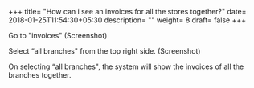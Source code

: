 +++
title= "How can i see an invoices for all the stores together?"
date= 2018-01-25T11:54:30+05:30
description= ""
weight= 8
draft= false
+++




Go to "invoices" 
       (Screenshot)

Select “all branches" from the top right side.
       (Screenshot)

On selecting “all branches", the system will show the  invoices of all the branches together. 

